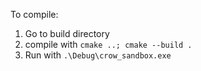 To compile:
1) Go to build directory
2) compile with `cmake ..; cmake --build .`
3) Run with `.\Debug\crow_sandbox.exe`